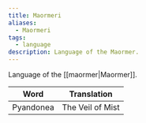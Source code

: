 ```yaml
---
title: Maormeri
aliases:
  - Maormeri
tags:
  - language
description: Language of the Maormer.
---
```

Language of the [[maormer|Maormer]].

| Word      | Translation      |
| --------- | ---------------- |
| Pyandonea | The Veil of Mist |
